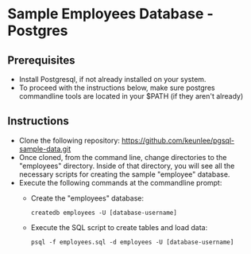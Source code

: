 # Sample Employees Database - Postgres

## Prerequisites

* Install Postgresql, if not already installed on your system.
* To proceed with the instructions below, make sure postgres commandline tools are located in your $PATH (if they aren't already)

## Instructions

* Clone the following repository: https://github.com/keunlee/pgsql-sample-data.git
* Once cloned, from the command line, change directories to the "employees" directory. Inside of that directory, you will see all the necessary scripts for creating the sample "employee" database.
* Execute the following commands at the commandline prompt:
    * Create the "employees" database:

        `createdb employees -U [database-username]`
    * Execute the SQL script to create tables and load data:

        `psql -f employees.sql -d employees -U [database-username]`


